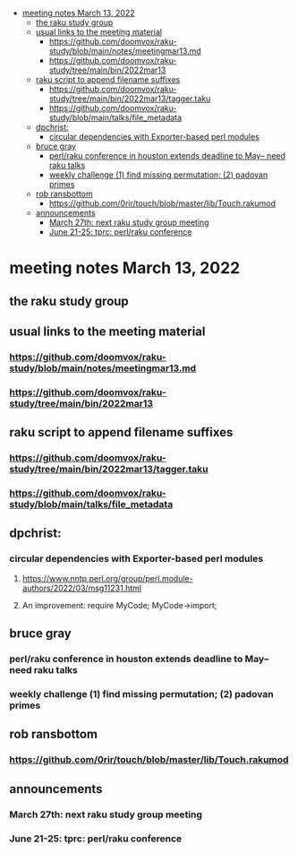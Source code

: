 - [meeting notes March 13, 2022](#orgbd0f925)
  - [the raku study group](#org55d0cf2)
  - [usual links to the meeting material](#org593296a)
    - [<https://github.com/doomvox/raku-study/blob/main/notes/meetingmar13.md>](#org3601d1c)
    - [<https://github.com/doomvox/raku-study/tree/main/bin/2022mar13>](#orge732ad4)
  - [raku script to append filename suffixes](#org01e7ae3)
    - [<https://github.com/doomvox/raku-study/tree/main/bin/2022mar13/tagger.taku>](#org8595e97)
    - [<https://github.com/doomvox/raku-study/blob/main/talks/file_metadata>](#org1f34a5e)
  - [dpchrist:](#org25fcbe7)
    - [circular dependencies with Exporter-based perl modules](#orgfeb8be1)
  - [bruce gray](#org0415a73)
    - [perl/raku conference in houston extends deadline to May&#x2013; need raku talks](#org3389339)
    - [weekly challenge (1) find missing permutation; (2) padovan primes](#orgf4addf6)
  - [rob ransbottom](#orgc51a65d)
    - [<https://github.com/0rir/touch/blob/master/lib/Touch.rakumod>](#org1a6c59e)
  - [announcements](#org04876c9)
    - [March 27th: next raku study group meeting](#org78cd0b8)
    - [June 21-25: tprc: perl/raku conference](#orgdb1de8e)


<a id="orgbd0f925"></a>

# meeting notes March 13, 2022


<a id="org55d0cf2"></a>

## the raku study group


<a id="org593296a"></a>

## usual links to the meeting material


<a id="org3601d1c"></a>

### <https://github.com/doomvox/raku-study/blob/main/notes/meetingmar13.md>


<a id="orge732ad4"></a>

### <https://github.com/doomvox/raku-study/tree/main/bin/2022mar13>


<a id="org01e7ae3"></a>

## raku script to append filename suffixes


<a id="org8595e97"></a>

### <https://github.com/doomvox/raku-study/tree/main/bin/2022mar13/tagger.taku>


<a id="org1f34a5e"></a>

### <https://github.com/doomvox/raku-study/blob/main/talks/file_metadata>


<a id="org25fcbe7"></a>

## dpchrist:


<a id="orgfeb8be1"></a>

### circular dependencies with Exporter-based perl modules

1.  <https://www.nntp.perl.org/group/perl.module-authors/2022/03/msg11231.html>

2.  An improvement:  require MyCode; MyCode->import;


<a id="org0415a73"></a>

## bruce gray


<a id="org3389339"></a>

### perl/raku conference in houston extends deadline to May&#x2013; need raku talks


<a id="orgf4addf6"></a>

### weekly challenge (1) find missing permutation; (2) padovan primes


<a id="orgc51a65d"></a>

## rob ransbottom


<a id="org1a6c59e"></a>

### <https://github.com/0rir/touch/blob/master/lib/Touch.rakumod>


<a id="org04876c9"></a>

## announcements


<a id="org78cd0b8"></a>

### March 27th: next raku study group meeting


<a id="orgdb1de8e"></a>

### June 21-25: tprc: perl/raku conference

